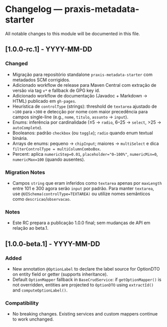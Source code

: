 # Changelog — praxis-metadata-starter

All notable changes to this module will be documented in this file.

## [1.0.0-rc.1] - YYYY-MM-DD

### Changed
- Migração para repositório standalone `praxis-metadata-starter` com metadados SCM corrigidos.
- Adicionado workflow de release para Maven Central com extração de versão via tag `v*` e fallback de GPG key id.
- Adicionado workflow de documentação (Javadoc + Markdown → HTML) publicado em `gh-pages`.
- Heurística de `controlType` (strings): threshold de `textarea` ajustado de `>100` para `>300` e detecção por nome com maior precedência para campos single-line (e.g., `nome`, `titulo`, `assunto` → `input`).
- Enums: inferência por cardinalidade (≤5 → `radio`, 6–25 → `select`, >25 → `autoComplete`).
- Booleanos: padrão `checkbox` (ou `toggle`); `radio` quando enum textual binária.
- Arrays de enums: pequeno → `chipInput`; maiores → `multiSelect` e dica `filterControlType = multiColumnComboBox`.
- Percent: aplica `numericStep=0.01`, `placeholder="0–100%"`, `numericMin=0`, `numericMax=100` (quando ausentes).

### Migration Notes
- Campos `string` que eram inferidos como `textarea` apenas por `maxLength` entre 101 e 300 agora serão `input` por padrão. Para manter `textarea`, use `@UISchema(controlType=TEXTAREA)` ou utilize nomes semânticos como `descricao`/`observacao`.

### Notes
- Este RC prepara a publicação 1.0.0 final; sem mudanças de API em relação ao beta.1.

## [1.0.0-beta.1] - YYYY-MM-DD

### Added
- New annotation `@OptionLabel` to declare the label source for OptionDTO on entity field or getter (supports inheritance).
- Default `OptionMapper` fallback in `BaseCrudService`: if `getOptionMapper()` is not overridden, entities are projected to `OptionDTO` using `extractId()` and `computeOptionLabel()`.

### Compatibility
- No breaking changes. Existing services and custom mappers continue to work unchanged.
